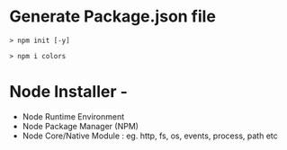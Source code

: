 # Generate Package.json file

    > npm init [-y]

    > npm i colors

# Node Installer -

- Node Runtime Environment
- Node Package Manager (NPM)
- Node Core/Native Module
  : eg. http, fs, os, events, process, path etc
